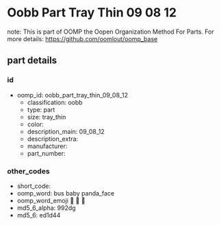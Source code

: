 # Oobb Part Tray Thin 09 08 12  

note: This is part of OOMP the Oopen Organization Method For Parts. For more details: https://github.com/oomlout/oomp_base

##  part details





### id
* oomp_id: oobb_part_tray_thin_09_08_12
  * classification: oobb
  * type: part
  * size: tray_thin
  * color: 
  * description_main: 09_08_12
  * description_extra: 
  * manufacturer: 
  * part_number: 

### other_codes
* short_code: 
* oomp_word: bus baby panda_face
* oomp_word_emoji :bus: :baby: :panda_face:
* md5_6_alpha: 992dg
* md5_6: ed1d44